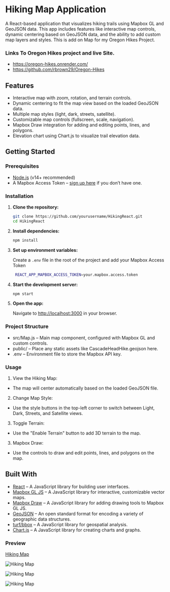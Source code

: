 # Hiking Map Application

A React-based application that visualizes hiking trails using Mapbox GL and GeoJSON data. This app includes features like interactive map controls, dynamic centering based on GeoJSON data, and the ability to add custom map layers and styles. This is add on Map for my Oregon Hikes Project.

### Links To Oregon Hikes project and live Site.
- https://oregon-hikes.onrender.com/
- https://github.com/rbrown29/Oregon-Hikes

## Features

- Interactive map with zoom, rotation, and terrain controls.
- Dynamic centering to fit the map view based on the loaded GeoJSON data.
- Multiple map styles (light, dark, streets, satellite).
- Customizable map controls (fullscreen, scale, navigation).
- Mapbox Draw integration for adding and editing points, lines, and polygons.
- Elevation chart using Chart.js to visualize trail elevation data.

## Getting Started

### Prerequisites

- [Node.js](https://nodejs.org/) (v14+ recommended)
- A Mapbox Access Token – [sign up here](https://account.mapbox.com/auth/signup/) if you don’t have one.

### Installation

1. **Clone the repository:**

   ```bash
   git clone https://github.com/yourusername/HikingReact.git
   cd HikingReact

    ```
2. **Install dependencies:**

   ```bash
   npm install
   ```
3. **Set up environment variables:**

   Create a `.env` file in the root of the project and add your Mapbox Access Token
   
   ```bash
    REACT_APP_MAPBOX_ACCESS_TOKEN=your.mapbox.access.token
    ```
4. **Start the development server:**

   ```bash
   npm start
   ```
5. **Open the app:**

   Navigate to [http://localhost:3000](http://localhost:3000) in your browser.

### Project Structure
- src/Map.js – Main map component, configured with Mapbox GL and custom controls.
- public/ – Place any static assets like CascadeHeadHike.geojson here.
- .env – Environment file to store the Mapbox API key.

### Usage
1. View the Hiking Map:

- The map will center automatically based on the loaded GeoJSON file.
2. Change Map Style:

- Use the style buttons in the top-left corner to switch between Light, Dark, Streets, and Satellite views.
3. Toggle Terrain:

- Use the "Enable Terrain" button to add 3D terrain to the map.
3. Mapbox Draw:

- Use the controls to draw and edit points, lines, and polygons on the map.

## Built With
- [React](https://reactjs.org/) – A JavaScript library for building user interfaces.
- [Mapbox GL JS](https://docs.mapbox.com/mapbox-gl-js/api/) – A JavaScript library for interactive, customizable vector maps.
- [Mapbox Draw](https://docs.mapbox.com/mapbox-gl-js/api/#draw) – A JavaScript library for adding drawing tools to Mapbox GL JS.
- [GeoJSON](https://geojson.org/) – An open standard format for encoding a variety of geographic data structures.
- [turf/bbox](https://turfjs.org/docs/#bbox) – A JavaScript library for geospatial analysis.
- [Chart.js](https://www.chartjs.org/) – A JavaScript library for creating charts and graphs.

### Preview
[Hiking Map](https://jazzy-cheesecake-12788a.netlify.app/)

![Hiking Map](HikingMap.png)

![Hiking Map](ElevationChart.png)

![Hiking Map](Terrian.png) 

